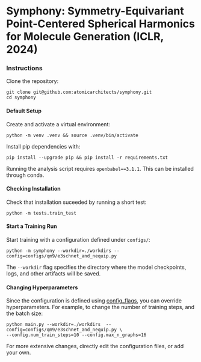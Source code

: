 # Symphony: Symmetry-Equivariant Point-Centered Spherical Harmonics for Molecule Generation (ICLR, 2024)


### Instructions

Clone the repository:

```shell
git clone git@github.com:atomicarchitects/symphony.git
cd symphony
```

#### Default Setup
Create and activate a virtual environment:

```shell
python -m venv .venv && source .venv/bin/activate
```

Install pip dependencies with:

```shell
pip install --upgrade pip && pip install -r requirements.txt
```

Running the analysis script requires `openbabel==3.1.1`. This can be installed through conda.


#### Checking Installation
Check that installation suceeded by running a short test:

```shell
python -m tests.train_test
```

#### Start a Training Run 
Start training with a configuration defined
under `configs/`:

```shell
python -m symphony --workdir=./workdirs --config=configs/qm9/e3schnet_and_nequip.py
```

The `--workdir` flag specifies the directory where the
model checkpoints, logs, and other artifacts will be saved.

#### Changing Hyperparameters

Since the configuration is defined using
[config_flags](https://github.com/google/ml_collections/tree/master#config-flags),
you can override hyperparameters.
For example, to change the number of training
steps, and the batch size:

```shell
python main.py --workdir=./workdirs  --config=configs/qm9/e3schnet_and_nequip.py \
--config.num_train_steps=10 --config.max_n_graphs=16
```

For more extensive changes, directly edit the configuration files,
or add your own.
